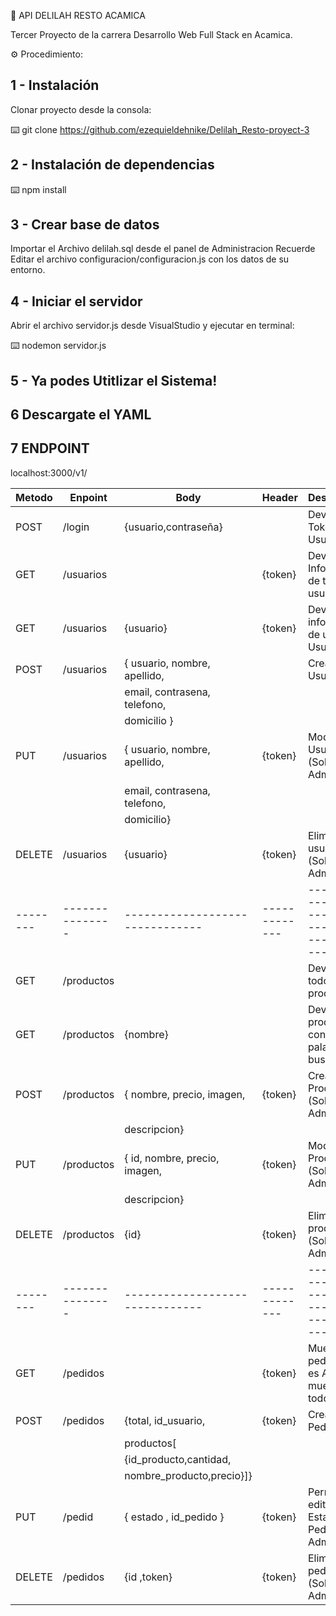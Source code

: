 🔧 API DELILAH RESTO ACAMICA

Tercer Proyecto de la carrera Desarrollo Web Full Stack en Acamica.

⚙️ Procedimiento:

## 1 - Instalación 

Clonar proyecto desde la consola:

⌨️ git clone https://github.com/ezequieldehnike/Delilah_Resto-proyect-3

## 2 - Instalación de dependencias 

⌨️ npm install

## 3 - Crear base de datos 

Importar el Archivo delilah.sql desde el panel de Administracion
Recuerde Editar el archivo configuracion/configuracion.js con los datos de su entorno.

## 4 - Iniciar el servidor 

Abrir el archivo servidor.js desde VisualStudio y ejecutar en terminal:

⌨️ nodemon servidor.js

## 5 - Ya podes Utitlizar el Sistema! 

## 6 Descargate el YAML

## 7 ENDPOINT

localhost:3000/v1/

| Metodo |    Enpoint    |             Body              |    Header   |                  Descripcion                   |
|--------|---------------|-------------------------------|-------------|------------------------------------------------|
|  POST  | /login        |{usuario,contraseña}		    |  	  	      | Devuelve el Token del Usuario                  |
|  GET   | /usuarios     |                   		    |  {token}    | Devuelve Informacion de todos los usuarios     |
|  GET   | /usuarios     |{usuario}    				    |  {token}    | Devuelve informacion de un Usuario 		       |
|  POST  | /usuarios     |{ usuario, nombre, apellido,   |             | Crea un Usuario                                |
|		|		    	|	email, contrasena, telefono,|  		      |                                                |
|		|			    | domicilio  }          		|             |					                               |
|   PUT  | /usuarios     |{ usuario, nombre, apellido,   |  {token}    | Modifica un Usuario      (Solo Admin)          |
|        | 		        |email, contrasena, telefono,   |             |                                                |
|		|				| domicilio}          		    |             |                                                |
| DELETE | /usuarios     |{usuario}                      |  {token}    | Elimina un usuario       (Solo Admin)          |
|--------|---------------|-------------------------------|-------------|------------------------------------------------|
|   GET  | /productos    |                      	        |             | Devuelve todos los productos                   |
|   GET  | /productos    | {nombre}               	    |             | Devuelve prod. contenga la palabra buscada     |
|  POST  | /productos    |{ nombre, precio, imagen,      |  {token}    | Crea un Producto         (Solo Admin)          |
|		|	            |	descripcion}                |             |                                                |
|  PUT   | /productos    |{ id, nombre, precio, imagen,  |  {token}    | Modifica un Producto      (Solo Admin)         |
|		|	            |	descripcion}                |             |                                                |
| DELETE | /productos    |{id}	                  	    |  {token}    | Elimina un producto       (Solo Admin)         |
|--------|---------------|-------------------------------|-------------|------------------------------------------------|
|  GET   | /pedidos      |                      	        |  {token}    | Muestra pedidos(si es Admin muestra todos)     |
|  POST  | /pedidos      |{total, id_usuario,            |  {token}    | Crea un Pedido                                 |
|		|               | productos[                    |             |                                                |
|	    |               |{id_producto,cantidad,         |             |                                                |
|	    |               | nombre_producto,precio}]}     |             |                                                |
|  PUT   | /pedid        |{ estado , id_pedido }         |  {token}    | Permite editar el Estado del Pedido(Solo Admin)|
| DELETE | /pedidos      |{id ,token}	        	    |  {token}    | Elimina un pedido        (Solo Admin)          |

